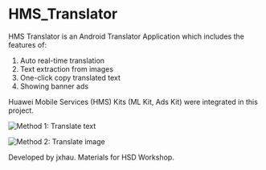 # HMS_Translator

HMS Translator is an Android Translator Application which includes the features of:

1. Auto real-time translation
2. Text extraction from images
3. One-click copy translated text
4. Showing banner ads


Huawei Mobile Services (HMS) Kits (ML Kit, Ads Kit) were integrated in this project.

![Method 1: Translate text](https://github.com/jxhau/HMS_Translator/blob/master/1-gif.gif)

![Method 2: Translate image](https://github.com/jxhau/HMS_Translator/blob/master/2-gif.gif)

Developed by jxhau. 
Materials for HSD Workshop.
